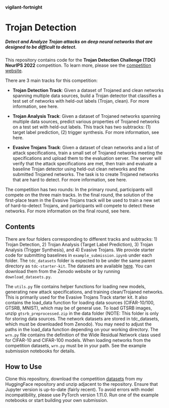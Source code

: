 #### **vigilant-fortnight**

# **Trojan Detection**

##### Detect and Analyze Trojan attacks on deep neural networks that are designed to be difficult to detect. 

This repository contains code for the **Trojan Detection Challenge (TDC) NeurIPS 2022** competition. To learn more, please see the [competition website](https://trojandetection.ai/).

There are 3 main tracks for this competition:
- **Trojan Detection Track**: Given a dataset of Trojaned and clean networks spanning multiple data sources, build a Trojan detector that classifies a test set of networks with held-out labels (Trojan, clean). For more information, see here.

- **Trojan Analysis Track**: Given a dataset of Trojaned networks spanning multiple data sources, predict various properties of Trojaned networks on a test set with held-out labels. This track has two subtracks: (1) target label prediction, (2) trigger synthesis. For more information, see here.

- **Evasive Trojans Track**: Given a dataset of clean networks and a list of attack specifications, train a small set of Trojaned networks meeting the specifications and upload them to the evaluation server. The server will verify that the attack specifications are met, then train and evaluate a baseline Trojan detector using held-out clean networks and the submitted Trojaned networks. The task is to create Trojaned networks that are hard to detect. For more information, see here.

The competition has two rounds: In the primary round, participants will compete on the three main tracks. In the final round, the solution of the first-place team in the Evasive Trojans track will be used to train a new set of hard-to-detect Trojans, and participants will compete to detect these networks. For more information on the final round, see here.

## **Contents**

There are four folders corresponding to different tracks and subtracks: 1) Trojan Detection, 2) Trojan Analysis (Target Label Prediction), 3) Trojan Analysis (Trigger Synthesis), and 4) Evasive Trojans. We provide starter code for submitting baselines in ```example_submission.ipynb``` under each folder. The ```tdc_datasets``` folder is expected to be under the same parent directory as ```tdc-starter-kit```. The datasets are available [here](https://zenodo.org/record/6894041). You can download them from the Zenodo website or by running ```download_datasets.py```.

The ```utils.py``` file contains helper functions for loading new models, generating new attack specifications, and training clean/Trojaned networks. This is primarily used for the Evasive Trojans Track starter kit. It also contains the load_data function for loading data sources (CIFAR-10/100, GTSRB, MNIST), which may be of general use. To load GTSRB images, unzip ```gtsrb_preprocessed.zip``` in the data folder (NOTE: This folder is only for storing data sources. The network datasets are stored in tdc_datasets, which must be downloaded from Zenodo). You may need to adjust the paths in the load_data function depending on your working directory. The ```wrn.py``` file contains the definition of the Wide Residual Network class used for CIFAR-10 and CIFAR-100 models. When loading networks from the competition datasets, ```wrn.py``` must be in your path. See the example submission notebooks for details.

## How to Use

Clone this repository, download the competition [datasets](https://huggingface.co/datasets/anubhavde/trojan-detection/blob/main/tdc_datasets.zip) from my HuggingFace repository and unzip adjacent to the repository. Ensure that Jupyter version is up-to-date (fairly recent). To avoid errors with model incompatibility, please use PyTorch version 1.11.0. Run one of the example notebooks or start building your own submission.

